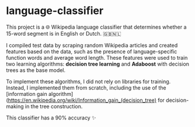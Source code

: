 # language-classifier
This project is a 🌐 Wikipedia language classifier that determines whether a 15-word segment is in English or Dutch. 🇬🇧🇳🇱

I compiled test data by scraping random Wikipedia articles and created features based on the data, such as the presence of language-specific function words and average word length. These features were used to train two learning algorithms: **decision tree learning** and **Adaboost** with decision trees as the base model.

To implement these algorithms, I did not rely on libraries for training. Instead, I implemented them from scratch, including the use of the [information gain algorithm](https://en.wikipedia.org/wiki/Information_gain_(decision_tree) for decision-making in the tree construction.

This classifier has a 90% accuracy ✨
